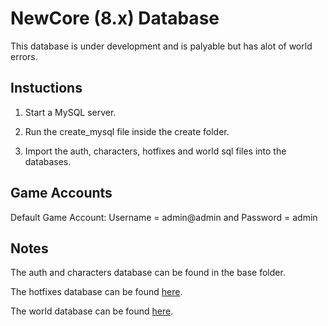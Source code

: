 # NewCore (8.x) Database

This database is under development and is palyable but has alot of world errors.

## Instuctions 

1. Start a MySQL server.

2. Run the create_mysql file inside the create folder. 

3. Import the auth, characters, hotfixes and world sql files into the databases.

## Game Accounts

Default Game Account: Username = admin@admin and Password = admin

## Notes

The auth and characters database can be found in the base folder.

The hotfixes database can be found [here](https://mega.nz/#!xgB1wIBJ!C_WvpYGJJRsUcRqtqxOoNRtsyDofwazFMJSORaQw8fc).

The world database can be found [here](https://mega.nz/#!NsIx0SZC!E-tbapilUCdEzWlrllILm9SGxpXB4sXdWN4coT5zGA4).
